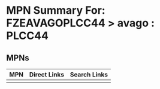 



# MPN Summary For: FZEAVAGOPLCC44 > avago : PLCC44

## MPNs
  

|MPN|Direct Links|Search Links|
| :--- | :--- | :--- |
||||
